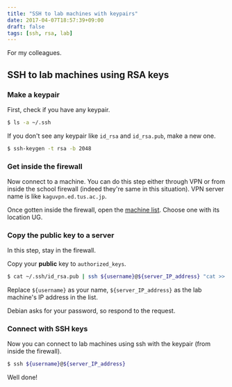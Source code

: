 ```yaml
---
title: "SSH to lab machines with keypairs"
date: 2017-04-07T18:57:39+09:00
draft: false
tags: [ssh, rsa, lab]
---
```


For my colleagues.
<!--more-->

## SSH to lab machines using RSA keys

### Make a keypair
First, check if you have any keypair.

```sh
$ ls -a ~/.ssh
```

If you don't see any keypair like `id_rsa` and `id_rsa.pub`, make a new one.

```sh
$ ssh-keygen -t rsa -b 2048
```

### Get inside the firewall
Now connect to a machine. You can do this step either through VPN or from inside the school firewall (indeed they're same in this situation). VPN server name is like `kaguvpn.ed.tus.ac.jp`.

Once gotten inside the firewall, open the [machine list](http://10.33.24.6/analysis/pc_spec/pc_spec.html). Choose one with its location UG. 

### Copy the public key to a server
In this step, stay in the firewall.

Copy your **public** key to `authorized_keys`.

```sh
$ cat ~/.ssh/id_rsa.pub | ssh ${username}@${server_IP_address} "cat >> ~/.ssh/authorized_keys"
```

Replace `${username}` as your name, `${server_IP_address}` as the lab machine's IP address in the list.

Debian asks for your password, so respond to the request.

### Connect with SSH keys
Now you can connect to lab machines using ssh with the keypair (from inside the firewall).

```sh
$ ssh ${username}@${server_IP_address}
```

Well done!